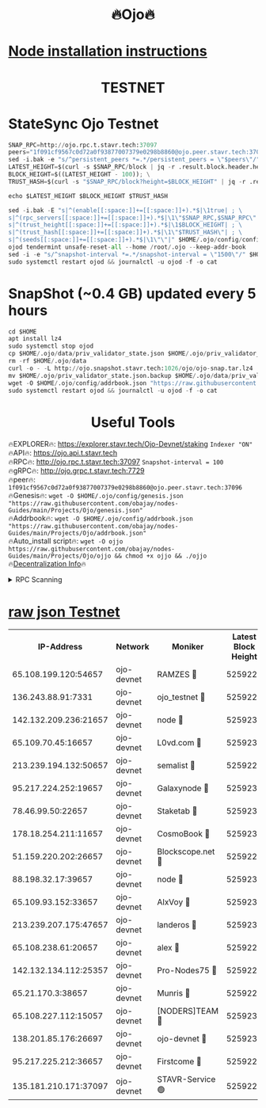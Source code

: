 <h1 align="center"> 🔥Ojo🔥</h1>

[Node installation instructions](https://github.com/obajay/nodes-Guides/tree/main/Projects/Ojo)
=

<h1 align="center"> TESTNET</h1>

# StateSync Ojo Testnet
```python
SNAP_RPC=http://ojo.rpc.t.stavr.tech:37097
peers="1f091cf9567c0d72a0f93877007379e0298b8860@ojo.peer.stavr.tech:37096"
sed -i.bak -e "s/^persistent_peers *=.*/persistent_peers = \"$peers\"/" $HOME/.ojo/config/config.toml
LATEST_HEIGHT=$(curl -s $SNAP_RPC/block | jq -r .result.block.header.height); \
BLOCK_HEIGHT=$((LATEST_HEIGHT - 100)); \
TRUST_HASH=$(curl -s "$SNAP_RPC/block?height=$BLOCK_HEIGHT" | jq -r .result.block_id.hash)

echo $LATEST_HEIGHT $BLOCK_HEIGHT $TRUST_HASH

sed -i.bak -E "s|^(enable[[:space:]]+=[[:space:]]+).*$|\1true| ; \
s|^(rpc_servers[[:space:]]+=[[:space:]]+).*$|\1\"$SNAP_RPC,$SNAP_RPC\"| ; \
s|^(trust_height[[:space:]]+=[[:space:]]+).*$|\1$BLOCK_HEIGHT| ; \
s|^(trust_hash[[:space:]]+=[[:space:]]+).*$|\1\"$TRUST_HASH\"| ; \
s|^(seeds[[:space:]]+=[[:space:]]+).*$|\1\"\"|" $HOME/.ojo/config/config.toml
ojod tendermint unsafe-reset-all --home /root/.ojo --keep-addr-book
sed -i -e "s/^snapshot-interval *=.*/snapshot-interval = \"1500\"/" $HOME/.ojo/config/app.toml
sudo systemctl restart ojod && journalctl -u ojod -f -o cat
```
# SnapShot (~0.4 GB) updated every 5 hours
```python
cd $HOME
apt install lz4
sudo systemctl stop ojod
cp $HOME/.ojo/data/priv_validator_state.json $HOME/.ojo/priv_validator_state.json.backup
rm -rf $HOME/.ojo/data
curl -o - -L http://ojo.snapshot.stavr.tech:1026/ojo/ojo-snap.tar.lz4 | lz4 -c -d - | tar -x -C $HOME/.ojo --strip-components 2
mv $HOME/.ojo/priv_validator_state.json.backup $HOME/.ojo/data/priv_validator_state.json
wget -O $HOME/.ojo/config/addrbook.json "https://raw.githubusercontent.com/obajay/nodes-Guides/main/Projects/Ojo/addrbook.json"
sudo systemctl restart ojod && journalctl -u ojod -f -o cat
```
 <h1 align="center"> Useful Tools</h1>

🔥EXPLORER🔥:        https://explorer.stavr.tech/Ojo-Devnet/staking        `Indexer "ON"` \
🔥API🔥:                     https://ojo.api.t.stavr.tech \
🔥RPC🔥:                    http://ojo.rpc.t.stavr.tech:37097              `Snapshot-interval = 100` \
🔥gRPC🔥:                  http://ojo.grpc.t.stavr.tech:7729 \
🔥peer🔥:                   `1f091cf9567c0d72a0f93877007379e0298b8860@ojo.peer.stavr.tech:37096` \
🔥Genesis🔥:    ```wget -O $HOME/.ojo/config/genesis.json "https://raw.githubusercontent.com/obajay/nodes-Guides/main/Projects/Ojo/genesis.json"``` \
🔥Addrbook🔥:    ```wget -O $HOME/.ojo/config/addrbook.json "https://raw.githubusercontent.com/obajay/nodes-Guides/main/Projects/Ojo/addrbook.json"``` \
🔥Auto_install script🔥: ```wget -O ojjo https://raw.githubusercontent.com/obajay/nodes-Guides/main/Projects/Ojo/ojjo && chmod +x ojjo && ./ojjo``` \
🔥[Decentralization Info](https://github.com/obajay/StateSync-snapshots/tree/main/Projects/Ojo/Decentralization)🔥



<details>
<summary>RPC Scanning</summary>

<h2 align="center"> We scan nodes in real time every 4 hours. And we provide the final result of RPC endpoints.
We cannot influence the operation of these nodes in any way. </h2>


```python
If Voting Power is higher than 0 --> then the Node is a validator of the network and may be subject to attack and be a potential threat to the chain.
```
```python
We marked such validators with a red symbol
```

</details>

[raw json Testnet](https://rpc-check.ojot.stavr.tech/ojot/rpc-ojot-result.json)
=


<table><tr><th>IP-Address</th><th>Network</th><th>Moniker</th><th>Latest Block Height</th><th>Earliest Block Height</th><th>Catching Up</th><th>Tx Index</th><th>Voting Power</th><th>Scan Time</th></tr><tr><td>65.108.199.120:54657</td><td>ojo-devnet</td><td>RAMZES 🔴</td><td>5259227</td><td>306156</td><td>False</td><td>on</td><td>15420</td><td>2024-02-03T03:49:28.160035875UTC</td></tr><tr><td>136.243.88.91:7331</td><td>ojo-devnet</td><td>ojo_testnet 🔴</td><td>5259228</td><td>308845</td><td>False</td><td>on</td><td>1000</td><td>2024-02-03T03:49:34.583563933UTC</td></tr><tr><td>142.132.209.236:21657</td><td>ojo-devnet</td><td>node 🔴</td><td>5259231</td><td>350001</td><td>False</td><td>on</td><td>1999</td><td>2024-02-03T03:49:52.055173191UTC</td></tr><tr><td>65.109.70.45:16657</td><td>ojo-devnet</td><td>L0vd.com 🔴</td><td>5259232</td><td>695918</td><td>False</td><td>off</td><td>998</td><td>2024-02-03T03:49:58.747833706UTC</td></tr><tr><td>213.239.194.132:50657</td><td>ojo-devnet</td><td>semalist 🔴</td><td>5259227</td><td>3223522</td><td>False</td><td>on</td><td>21037</td><td>2024-02-03T03:49:28.425618918UTC</td></tr><tr><td>95.217.224.252:19657</td><td>ojo-devnet</td><td>Galaxynode 🔴</td><td>5259232</td><td>3685492</td><td>False</td><td>on</td><td>11888</td><td>2024-02-03T03:49:57.512807034UTC</td></tr><tr><td>78.46.99.50:22657</td><td>ojo-devnet</td><td>Staketab 🔴</td><td>5259233</td><td>4254801</td><td>False</td><td>on</td><td>1276</td><td>2024-02-03T03:49:59.042130236UTC</td></tr><tr><td>178.18.254.211:11657</td><td>ojo-devnet</td><td>CosmoBook 🔴</td><td>5259232</td><td>4392001</td><td>False</td><td>off</td><td>1047</td><td>2024-02-03T03:49:54.451027657UTC</td></tr><tr><td>51.159.220.202:26657</td><td>ojo-devnet</td><td>Blockscope.net 🔴</td><td>5259227</td><td>4425001</td><td>False</td><td>on</td><td>1814</td><td>2024-02-03T03:49:27.497785643UTC</td></tr><tr><td>88.198.32.17:39657</td><td>ojo-devnet</td><td>node 🔴</td><td>5259232</td><td>4710001</td><td>False</td><td>on</td><td>91894</td><td>2024-02-03T03:49:54.763935407UTC</td></tr><tr><td>65.109.93.152:33657</td><td>ojo-devnet</td><td>AlxVoy 🔴</td><td>5259231</td><td>4943001</td><td>False</td><td>on</td><td>4491415</td><td>2024-02-03T03:49:51.704221200UTC</td></tr><tr><td>213.239.207.175:47657</td><td>ojo-devnet</td><td>landeros 🔴</td><td>5259230</td><td>4967924</td><td>False</td><td>off</td><td>11083</td><td>2024-02-03T03:49:45.157046973UTC</td></tr><tr><td>65.108.238.61:20657</td><td>ojo-devnet</td><td>alex 🔴</td><td>5259227</td><td>5131001</td><td>False</td><td>on</td><td>11359</td><td>2024-02-03T03:49:27.834117305UTC</td></tr><tr><td>142.132.134.112:25357</td><td>ojo-devnet</td><td>Pro-Nodes75 🔴</td><td>5259228</td><td>5159228</td><td>False</td><td>on</td><td>24651</td><td>2024-02-03T03:49:31.359779666UTC</td></tr><tr><td>65.21.170.3:38657</td><td>ojo-devnet</td><td>Munris 🔴</td><td>5259228</td><td>5159228</td><td>False</td><td>off</td><td>20123</td><td>2024-02-03T03:49:33.873988339UTC</td></tr><tr><td>65.108.227.112:15057</td><td>ojo-devnet</td><td>[NODERS]TEAM 🔴</td><td>5259232</td><td>5159232</td><td>False</td><td>off</td><td>9999</td><td>2024-02-03T03:49:57.946537046UTC</td></tr><tr><td>138.201.85.176:26697</td><td>ojo-devnet</td><td>ojo-devnet 🔴</td><td>5259232</td><td>5159232</td><td>False</td><td>on</td><td>1000024000</td><td>2024-02-03T03:49:58.371057504UTC</td></tr><tr><td>95.217.225.212:36657</td><td>ojo-devnet</td><td>Firstcome 🔴</td><td>5259228</td><td>5251946</td><td>False</td><td>on</td><td>13566</td><td>2024-02-03T03:49:34.313594508UTC</td></tr><tr><td>135.181.210.171:37097</td><td>ojo-devnet</td><td>STAVR-Service 🟢</td><td>5259227</td><td>5256501</td><td>False</td><td>on</td><td>0</td><td>2024-02-03T03:49:29.048241532UTC</td></tr></table>
